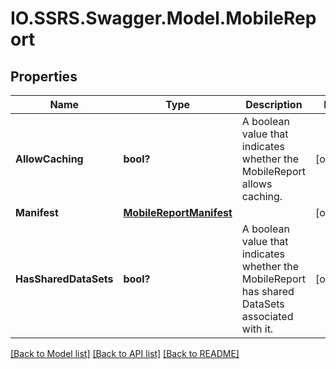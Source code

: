 # IO.SSRS.Swagger.Model.MobileReport
## Properties

Name | Type | Description | Notes
------------ | ------------- | ------------- | -------------
**AllowCaching** | **bool?** | A boolean value that indicates whether the MobileReport allows caching. | [optional] 
**Manifest** | [**MobileReportManifest**](MobileReportManifest.md) |  | [optional] 
**HasSharedDataSets** | **bool?** | A boolean value that indicates whether the MobileReport has shared DataSets associated with it. | [optional] 

[[Back to Model list]](../README.md#documentation-for-models) [[Back to API list]](../README.md#documentation-for-api-endpoints) [[Back to README]](../README.md)

